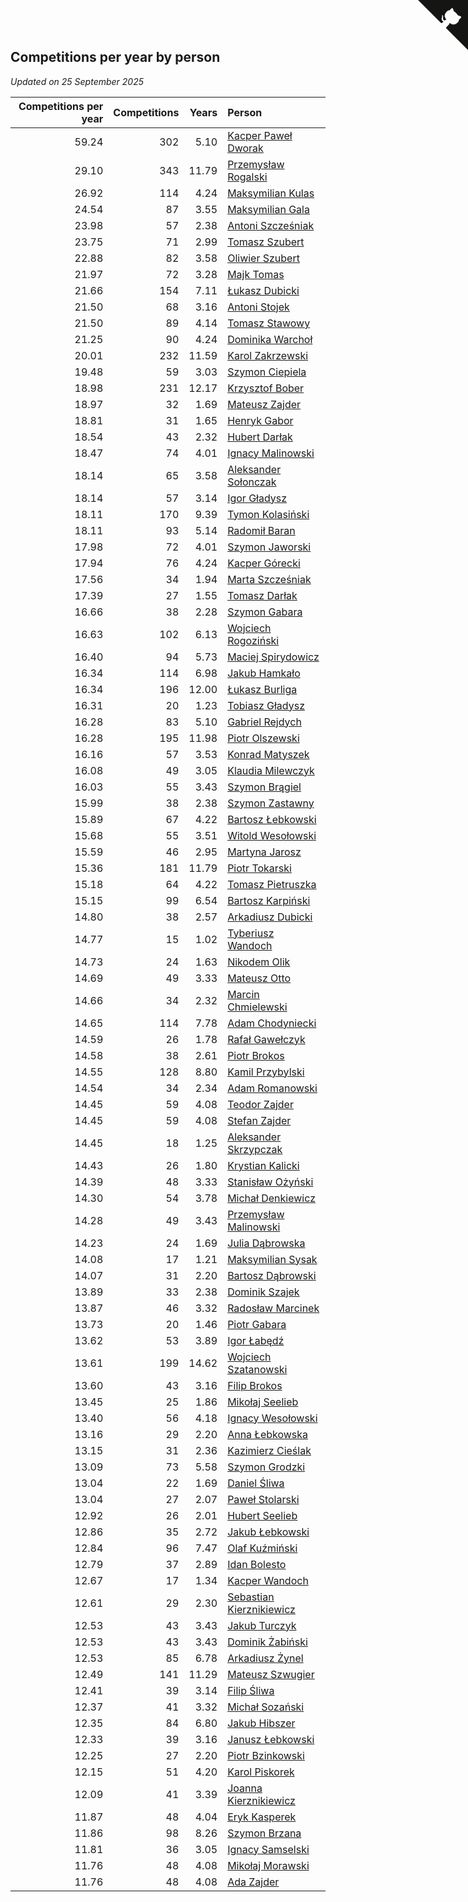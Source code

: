 ## Competitions per year by person

*Updated on 25 September 2025*

| Competitions per year | Competitions | Years | Person |
| ---: | ---: | ---: | :--- |
| 59.24 | 302 | 5.10 | [Kacper Paweł Dworak](https://www.worldcubeassociation.org/persons/2020DWOR01) |
| 29.10 | 343 | 11.79 | [Przemysław Rogalski](https://www.worldcubeassociation.org/persons/2013ROGA02) |
| 26.92 | 114 | 4.24 | [Maksymilian Kulas](https://www.worldcubeassociation.org/persons/2021KULA02) |
| 24.54 | 87 | 3.55 | [Maksymilian Gala](https://www.worldcubeassociation.org/persons/2022GALA01) |
| 23.98 | 57 | 2.38 | [Antoni Szcześniak](https://www.worldcubeassociation.org/persons/2023SZCZ04) |
| 23.75 | 71 | 2.99 | [Tomasz Szubert](https://www.worldcubeassociation.org/persons/2022SZUB02) |
| 22.88 | 82 | 3.58 | [Oliwier Szubert](https://www.worldcubeassociation.org/persons/2022SZUB01) |
| 21.97 | 72 | 3.28 | [Majk Tomas](https://www.worldcubeassociation.org/persons/2022TOMA05) |
| 21.66 | 154 | 7.11 | [Łukasz Dubicki](https://www.worldcubeassociation.org/persons/2018DUBI01) |
| 21.50 | 68 | 3.16 | [Antoni Stojek](https://www.worldcubeassociation.org/persons/2022STOJ03) |
| 21.50 | 89 | 4.14 | [Tomasz Stawowy](https://www.worldcubeassociation.org/persons/2021STAW01) |
| 21.25 | 90 | 4.24 | [Dominika Warchoł](https://www.worldcubeassociation.org/persons/2021WARC01) |
| 20.01 | 232 | 11.59 | [Karol Zakrzewski](https://www.worldcubeassociation.org/persons/2014ZAKR01) |
| 19.48 | 59 | 3.03 | [Szymon Ciepiela](https://www.worldcubeassociation.org/persons/2022CIEP01) |
| 18.98 | 231 | 12.17 | [Krzysztof Bober](https://www.worldcubeassociation.org/persons/2013BOBE01) |
| 18.97 | 32 | 1.69 | [Mateusz Zajder](https://www.worldcubeassociation.org/persons/2024ZAJD01) |
| 18.81 | 31 | 1.65 | [Henryk Gabor](https://www.worldcubeassociation.org/persons/2024GABO02) |
| 18.54 | 43 | 2.32 | [Hubert Darłak](https://www.worldcubeassociation.org/persons/2023DARL03) |
| 18.47 | 74 | 4.01 | [Ignacy Malinowski](https://www.worldcubeassociation.org/persons/2021MALI02) |
| 18.14 | 65 | 3.58 | [Aleksander Sołonczak](https://www.worldcubeassociation.org/persons/2022SOLO01) |
| 18.14 | 57 | 3.14 | [Igor Gładysz](https://www.worldcubeassociation.org/persons/2022GLAD01) |
| 18.11 | 170 | 9.39 | [Tymon Kolasiński](https://www.worldcubeassociation.org/persons/2016KOLA02) |
| 18.11 | 93 | 5.14 | [Radomił Baran](https://www.worldcubeassociation.org/persons/2020BARA02) |
| 17.98 | 72 | 4.01 | [Szymon Jaworski](https://www.worldcubeassociation.org/persons/2021JAWO01) |
| 17.94 | 76 | 4.24 | [Kacper Górecki](https://www.worldcubeassociation.org/persons/2021GORE01) |
| 17.56 | 34 | 1.94 | [Marta Szcześniak](https://www.worldcubeassociation.org/persons/2023SZCZ07) |
| 17.39 | 27 | 1.55 | [Tomasz Darłak](https://www.worldcubeassociation.org/persons/2024DARL01) |
| 16.66 | 38 | 2.28 | [Szymon Gabara](https://www.worldcubeassociation.org/persons/2023GABA01) |
| 16.63 | 102 | 6.13 | [Wojciech Rogoziński](https://www.worldcubeassociation.org/persons/2019ROGO04) |
| 16.40 | 94 | 5.73 | [Maciej Spirydowicz](https://www.worldcubeassociation.org/persons/2020SPIR01) |
| 16.34 | 114 | 6.98 | [Jakub Hamkało](https://www.worldcubeassociation.org/persons/2018HAMK01) |
| 16.34 | 196 | 12.00 | [Łukasz Burliga](https://www.worldcubeassociation.org/persons/2013BURL01) |
| 16.31 | 20 | 1.23 | [Tobiasz Gładysz](https://www.worldcubeassociation.org/persons/2024GLAD02) |
| 16.28 | 83 | 5.10 | [Gabriel Rejdych](https://www.worldcubeassociation.org/persons/2020REJD01) |
| 16.28 | 195 | 11.98 | [Piotr Olszewski](https://www.worldcubeassociation.org/persons/2013OLSZ02) |
| 16.16 | 57 | 3.53 | [Konrad Matyszek](https://www.worldcubeassociation.org/persons/2022MATY02) |
| 16.08 | 49 | 3.05 | [Klaudia Milewczyk](https://www.worldcubeassociation.org/persons/2022MILE05) |
| 16.03 | 55 | 3.43 | [Szymon Brągiel](https://www.worldcubeassociation.org/persons/2022BRAG03) |
| 15.99 | 38 | 2.38 | [Szymon Zastawny](https://www.worldcubeassociation.org/persons/2023ZAST01) |
| 15.89 | 67 | 4.22 | [Bartosz Łebkowski](https://www.worldcubeassociation.org/persons/2021LEBK01) |
| 15.68 | 55 | 3.51 | [Witold Wesołowski](https://www.worldcubeassociation.org/persons/2022WESO01) |
| 15.59 | 46 | 2.95 | [Martyna Jarosz](https://www.worldcubeassociation.org/persons/2022JARO01) |
| 15.36 | 181 | 11.79 | [Piotr Tokarski](https://www.worldcubeassociation.org/persons/2013TOKA01) |
| 15.18 | 64 | 4.22 | [Tomasz Pietruszka](https://www.worldcubeassociation.org/persons/2021PIET01) |
| 15.15 | 99 | 6.54 | [Bartosz Karpiński](https://www.worldcubeassociation.org/persons/2019KARP03) |
| 14.80 | 38 | 2.57 | [Arkadiusz Dubicki](https://www.worldcubeassociation.org/persons/2023DUBI01) |
| 14.77 | 15 | 1.02 | [Tyberiusz Wandoch](https://www.worldcubeassociation.org/persons/2024WAND03) |
| 14.73 | 24 | 1.63 | [Nikodem Olik](https://www.worldcubeassociation.org/persons/2024OLIK01) |
| 14.69 | 49 | 3.33 | [Mateusz Otto](https://www.worldcubeassociation.org/persons/2022OTTO01) |
| 14.66 | 34 | 2.32 | [Marcin Chmielewski](https://www.worldcubeassociation.org/persons/2023CHMI01) |
| 14.65 | 114 | 7.78 | [Adam Chodyniecki](https://www.worldcubeassociation.org/persons/2017CHOD02) |
| 14.59 | 26 | 1.78 | [Rafał Gawełczyk](https://www.worldcubeassociation.org/persons/2023GAWE01) |
| 14.58 | 38 | 2.61 | [Piotr Brokos](https://www.worldcubeassociation.org/persons/2023BROK01) |
| 14.55 | 128 | 8.80 | [Kamil Przybylski](https://www.worldcubeassociation.org/persons/2016PRZY01) |
| 14.54 | 34 | 2.34 | [Adam Romanowski](https://www.worldcubeassociation.org/persons/2023ROMA10) |
| 14.45 | 59 | 4.08 | [Teodor Zajder](https://www.worldcubeassociation.org/persons/2021ZAJD03) |
| 14.45 | 59 | 4.08 | [Stefan Zajder](https://www.worldcubeassociation.org/persons/2021ZAJD02) |
| 14.45 | 18 | 1.25 | [Aleksander Skrzypczak](https://www.worldcubeassociation.org/persons/2024SKRZ01) |
| 14.43 | 26 | 1.80 | [Krystian Kalicki](https://www.worldcubeassociation.org/persons/2023KALI10) |
| 14.39 | 48 | 3.33 | [Stanisław Ożyński](https://www.worldcubeassociation.org/persons/2022OZYN01) |
| 14.30 | 54 | 3.78 | [Michał Denkiewicz](https://www.worldcubeassociation.org/persons/2021DENK01) |
| 14.28 | 49 | 3.43 | [Przemysław Malinowski](https://www.worldcubeassociation.org/persons/2022MALI01) |
| 14.23 | 24 | 1.69 | [Julia Dąbrowska](https://www.worldcubeassociation.org/persons/2024DABR01) |
| 14.08 | 17 | 1.21 | [Maksymilian Sysak](https://www.worldcubeassociation.org/persons/2024SYSA01) |
| 14.07 | 31 | 2.20 | [Bartosz Dąbrowski](https://www.worldcubeassociation.org/persons/2023DABR07) |
| 13.89 | 33 | 2.38 | [Dominik Szajek](https://www.worldcubeassociation.org/persons/2023SZAJ01) |
| 13.87 | 46 | 3.32 | [Radosław Marcinek](https://www.worldcubeassociation.org/persons/2022MARC05) |
| 13.73 | 20 | 1.46 | [Piotr Gabara](https://www.worldcubeassociation.org/persons/2024GABA02) |
| 13.62 | 53 | 3.89 | [Igor Łabędź](https://www.worldcubeassociation.org/persons/2021LABE01) |
| 13.61 | 199 | 14.62 | [Wojciech Szatanowski](https://www.worldcubeassociation.org/persons/2011SZAT01) |
| 13.60 | 43 | 3.16 | [Filip Brokos](https://www.worldcubeassociation.org/persons/2022BROK03) |
| 13.45 | 25 | 1.86 | [Mikołaj Seelieb](https://www.worldcubeassociation.org/persons/2023SEEL04) |
| 13.40 | 56 | 4.18 | [Ignacy Wesołowski](https://www.worldcubeassociation.org/persons/2021WESO01) |
| 13.16 | 29 | 2.20 | [Anna Łebkowska](https://www.worldcubeassociation.org/persons/2023LEBK04) |
| 13.15 | 31 | 2.36 | [Kazimierz Cieślak](https://www.worldcubeassociation.org/persons/2023CIES01) |
| 13.09 | 73 | 5.58 | [Szymon Grodzki](https://www.worldcubeassociation.org/persons/2020GROD01) |
| 13.04 | 22 | 1.69 | [Daniel Śliwa](https://www.worldcubeassociation.org/persons/2024SLIW01) |
| 13.04 | 27 | 2.07 | [Paweł Stolarski](https://www.worldcubeassociation.org/persons/2023STOL04) |
| 12.92 | 26 | 2.01 | [Hubert Seelieb](https://www.worldcubeassociation.org/persons/2023SEEL02) |
| 12.86 | 35 | 2.72 | [Jakub Łebkowski](https://www.worldcubeassociation.org/persons/2023LEBK01) |
| 12.84 | 96 | 7.47 | [Olaf Kuźmiński](https://www.worldcubeassociation.org/persons/2018KUZM02) |
| 12.79 | 37 | 2.89 | [Idan Bolesto](https://www.worldcubeassociation.org/persons/2022BOLE01) |
| 12.67 | 17 | 1.34 | [Kacper Wandoch](https://www.worldcubeassociation.org/persons/2024WAND01) |
| 12.61 | 29 | 2.30 | [Sebastian Kierznikiewicz](https://www.worldcubeassociation.org/persons/2023KIER02) |
| 12.53 | 43 | 3.43 | [Jakub Turczyk](https://www.worldcubeassociation.org/persons/2022TURC02) |
| 12.53 | 43 | 3.43 | [Dominik Żabiński](https://www.worldcubeassociation.org/persons/2022ZABI01) |
| 12.53 | 85 | 6.78 | [Arkadiusz Żynel](https://www.worldcubeassociation.org/persons/2018ZYNE01) |
| 12.49 | 141 | 11.29 | [Mateusz Szwugier](https://www.worldcubeassociation.org/persons/2014SZWU01) |
| 12.41 | 39 | 3.14 | [Filip Śliwa](https://www.worldcubeassociation.org/persons/2022SLIW01) |
| 12.37 | 41 | 3.32 | [Michał Sozański](https://www.worldcubeassociation.org/persons/2022SOZA02) |
| 12.35 | 84 | 6.80 | [Jakub Hibszer](https://www.worldcubeassociation.org/persons/2018HIBS01) |
| 12.33 | 39 | 3.16 | [Janusz Łebkowski](https://www.worldcubeassociation.org/persons/2022LEBK01) |
| 12.25 | 27 | 2.20 | [Piotr Bzinkowski](https://www.worldcubeassociation.org/persons/2023BZIN01) |
| 12.15 | 51 | 4.20 | [Karol Piskorek](https://www.worldcubeassociation.org/persons/2021PISK01) |
| 12.09 | 41 | 3.39 | [Joanna Kierznikiewicz](https://www.worldcubeassociation.org/persons/2022KIER01) |
| 11.87 | 48 | 4.04 | [Eryk Kasperek](https://www.worldcubeassociation.org/persons/2021KASP01) |
| 11.86 | 98 | 8.26 | [Szymon Brzana](https://www.worldcubeassociation.org/persons/2017BRZA01) |
| 11.81 | 36 | 3.05 | [Ignacy Samselski](https://www.worldcubeassociation.org/persons/2022SAMS03) |
| 11.76 | 48 | 4.08 | [Mikołaj Morawski](https://www.worldcubeassociation.org/persons/2021MORA01) |
| 11.76 | 48 | 4.08 | [Ada Zajder](https://www.worldcubeassociation.org/persons/2021ZAJD01) |


<a href="https://github.com/maxidragon/wca_statistics_pl" class="github-corner" aria-label="View source on Github"><svg width="80" height="80" viewBox="0 0 250 250" style="fill:#151513; color:#fff; position: absolute; top: 0; border: 0; right: 0;" aria-hidden="true"><path d="M0,0 L115,115 L130,115 L142,142 L250,250 L250,0 Z"></path><path d="M128.3,109.0 C113.8,99.7 119.0,89.6 119.0,89.6 C122.0,82.7 120.5,78.6 120.5,78.6 C119.2,72.0 123.4,76.3 123.4,76.3 C127.3,80.9 125.5,87.3 125.5,87.3 C122.9,97.6 130.6,101.9 134.4,103.2" fill="currentColor" style="transform-origin: 130px 106px;" class="octo-arm"></path><path d="M115.0,115.0 C114.9,115.1 118.7,116.5 119.8,115.4 L133.7,101.6 C136.9,99.2 139.9,98.4 142.2,98.6 C133.8,88.0 127.5,74.4 143.8,58.0 C148.5,53.4 154.0,51.2 159.7,51.0 C160.3,49.4 163.2,43.6 171.4,40.1 C171.4,40.1 176.1,42.5 178.8,56.2 C183.1,58.6 187.2,61.8 190.9,65.4 C194.5,69.0 197.7,73.2 200.1,77.6 C213.8,80.2 216.3,84.9 216.3,84.9 C212.7,93.1 206.9,96.0 205.4,96.6 C205.1,102.4 203.0,107.8 198.3,112.5 C181.9,128.9 168.3,122.5 157.7,114.1 C157.9,116.9 156.7,120.9 152.7,124.9 L141.0,136.5 C139.8,137.7 141.6,141.9 141.8,141.8 Z" fill="currentColor" class="octo-body"></path></svg></a><style>.github-corner:hover .octo-arm{animation:octocat-wave 560ms ease-in-out}@keyframes octocat-wave{0%,100%{transform:rotate(0)}20%,60%{transform:rotate(-25deg)}40%,80%{transform:rotate(10deg)}}@media (max-width:500px){.github-corner:hover .octo-arm{animation:none}.github-corner .octo-arm{animation:octocat-wave 560ms ease-in-out}}</style>
